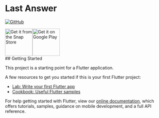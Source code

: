 # Last Answer
[![GitHub](https://img.shields.io/github/license/xsoulspace/last-answer)](LICENSE)

<div style='display:flex; flex-direction: row; justify-content: flex-start; align-items: flex-center;'>
<a href="https://snapcraft.io/last-answer">
  <img height='90px' alt="Get it from the Snap Store" src="https://snapcraft.io/static/images/badges/en/snap-store-black.svg" />
</a>
<a  href='https://play.google.com/store/apps/details?id=dev.xsoulspace.lastanswer&pcampaignid=pcampaignidMKT-Other-global-all-co-prtnr-py-PartBadge-Mar2515-1'><img height='90px' alt='Get it on Google Play' src='https://play.google.com/intl/en_us/badges/static/images/badges/en_badge_web_generic.png'/></a>
</div>
## Getting Started

This project is a starting point for a Flutter application.

A few resources to get you started if this is your first Flutter project:

- [Lab: Write your first Flutter app](https://flutter.dev/docs/get-started/codelab)
- [Cookbook: Useful Flutter samples](https://flutter.dev/docs/cookbook)

For help getting started with Flutter, view our
[online documentation](https://flutter.dev/docs), which offers tutorials,
samples, guidance on mobile development, and a full API reference.
